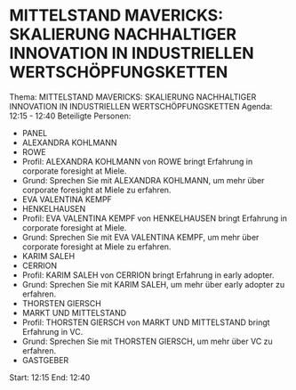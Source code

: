 # MITTELSTAND MAVERICKS: SKALIERUNG NACHHALTIGER INNOVATION IN INDUSTRIELLEN WERTSCHÖPFUNGSKETTEN
Thema: MITTELSTAND MAVERICKS: SKALIERUNG NACHHALTIGER INNOVATION IN INDUSTRIELLEN WERTSCHÖPFUNGSKETTEN
Agenda: 12:15 - 12:40
Beteiligte Personen:
- PANEL
- ALEXANDRA KOHLMANN
- ROWE
- Profil: ALEXANDRA KOHLMANN von ROWE bringt Erfahrung in corporate foresight at Miele.
- Grund: Sprechen Sie mit ALEXANDRA KOHLMANN, um mehr über corporate foresight at Miele zu erfahren.
- EVA VALENTINA KEMPF
- HENKELHAUSEN
- Profil: EVA VALENTINA KEMPF von HENKELHAUSEN bringt Erfahrung in corporate foresight at Miele.
- Grund: Sprechen Sie mit EVA VALENTINA KEMPF, um mehr über corporate foresight at Miele zu erfahren.
- KARIM SALEH
- CERRION
- Profil: KARIM SALEH von CERRION bringt Erfahrung in early adopter.
- Grund: Sprechen Sie mit KARIM SALEH, um mehr über early adopter zu erfahren.
- THORSTEN GIERSCH
- MARKT UND MITTELSTAND
- Profil: THORSTEN GIERSCH von MARKT UND MITTELSTAND bringt Erfahrung in VC.
- Grund: Sprechen Sie mit THORSTEN GIERSCH, um mehr über VC zu erfahren.
- GASTGEBER

Start: 12:15
End: 12:40
